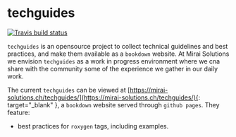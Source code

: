 
# techguides

<!-- badges: start -->
[![Travis build status](https://travis-ci.org/miraisolutions/techguides.svg?branch=master)](https://travis-ci.org/miraisolutions/techguides)
<!-- badges: end -->

`techguides` is an opensource project to collect technical guidelines and best practices, and make them available as a `bookdown` website.
At Mirai Solutions we envision `techguides` as a work in progress environment where we cna share with the community some of the experience we gather in our daily work.

The current `techguides` can be viewed at [https://mirai-solutions.ch/techguides/](https://mirai-solutions.ch/techguides/){: target="_blank" }, a `bookdown` website served through `github pages`. They feature:

- best practices for `roxygen` tags, including examples.
